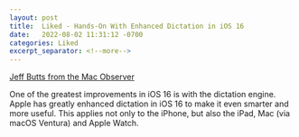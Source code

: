 ```yaml
---
layout: post
title:  Liked - Hands-On With Enhanced Dictation in iOS 16
date:   2022-08-02 11:31:12 -0700
categories: Liked
excerpt_separator: <!--more-->
---
```


[Jeff Butts from the Mac Observer](https://www.macobserver.com/news/hands-on-with-enhanced-dictation-in-ios-16/?utm_source=macobserver&utm_medium=rss&utm_campaign=rss_everything)

One of the greatest improvements in iOS 16 is with the dictation engine. Apple has greatly enhanced dictation in iOS 16 to make it even smarter and more useful. This applies not only to the iPhone, but also the iPad, Mac (via macOS Ventura) and Apple Watch. <!--more--> 


<script src="https://giscus.app/client.js"
        data-repo="adamsappletech/adamsappletech.github.io"
        data-repo-id="R_kgDOK5uboQ"
        data-category="General"
        data-category-id="DIC_kwDOK5uboc4CbzPX"
        data-mapping="pathname"
        data-strict="0"
        data-reactions-enabled="1"
        data-emit-metadata="0"
        data-input-position="bottom"
        data-theme="preferred_color_scheme"
        data-lang="en"
        crossorigin="anonymous"
        async>
</script>
